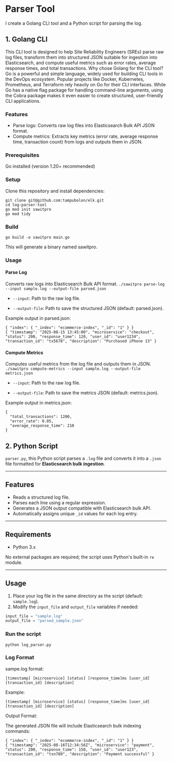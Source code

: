 # Parser Tool
I create a Golang CLI tool and a Python script for parsing the log. 

## 1. Golang CLI
This CLI tool is designed to help Site Reliability Engineers (SREs) parse raw log files, transform them into structured JSON suitable for ingestion into Elasticsearch, and compute useful metrics such as error rates, average response times, and total transactions.
Why chose Golang for the CLI tool?
Go is a powerful and simple language, widely used for building CLI tools in the DevOps ecosystem. Popular projects like Docker, Kubernetes, Prometheus, and Terraform rely heavily on Go for their CLI interfaces. While Go has a native flag package for handling command-line arguments, using the Cobra package makes it even easier to create structured, user-friendly CLI applications.

### Features
- Parse logs: Converts raw log files into Elasticsearch Bulk API JSON format.
- Compute metrics: Extracts key metrics (error rate, average response time, transaction count) from logs and outputs them in JSON.


### Prerequisites
Go installed (version 1.20+ recommended)

### Setup

Clone this repository and install dependencies:
```
git clone git@github.com:tampubolon/elk.git
cd log-parser-tool
go mod init sawitpro
go mod tidy
```

### Build
```
go build -o sawitpro main.go
```
This will generate a binary named sawitpro.


### Usage
#### Parse Log 
Converts raw logs into Elasticsearch Bulk API format.
```./sawitpro parse-log --input sample.log --output-file parsed.json```
- `--input`: Path to the raw log file.

- `--output-file`: Path to save the structured JSON (default: parsed.json).

Example output in parsed.json:
```
{ "index": { "_index": "ecommerce-index", "_id": "1" } }
{ "timestamp": "2025-08-15 13:45:00", "microservice": "checkout", "status": 200, "response_time": 120, "user_id": "user1234", "transaction_id": "tx5678", "description": "Purchased iPhone 13" }
```
#### Compute Metrics
Computes useful metrics from the log file and outputs them in JSON.
```./sawitpro compute-metrics --input sample.log --output-file metrics.json```

- `--input`: Path to the raw log file.

- `--output-file`: Path to save the metrics JSON (default: metrics.json).

Example output in metrics.json:
```
{
  "total_transactions": 1200,
  "error_rate": 0.05,
  "average_response_time": 210
}
```



## 2. Python Script
`parser.py`, this Python script parses a `.log` file and converts it into a `.json` file formatted for **Elasticsearch bulk ingestion**.

---

## Features
- Reads a structured log file.
- Parses each line using a regular expression.
- Generates a JSON output compatible with Elasticsearch bulk API.
- Automatically assigns unique `_id` values for each log entry.

---

## Requirements
- Python 3.x

No external packages are required; the script uses Python's built-in `re` module.

---

## Usage

1. Place your log file in the same directory as the script (default: `sample.log`).
2. Modify the `input_file` and `output_file` variables if needed:

```python
input_file = "sample.log"
output_file = "parsed_sample.json"
```

### Run the script
`python log_parser.py`

### Log Format
sampe.log format:
```
[timestamp] [microservice] [status] [response_time]ms [user_id] [transaction_id] [description]
```

Example:
```
[timestamp] [microservice] [status] [response_time]ms [user_id] [transaction_id] [description]
```

Output Format:

The generated JSON file will include Elasticsearch bulk indexing commands:
```
{ "index": { "_index": "ecommerce-index", "_id": "1" } }
{ "timestamp": "2025-08-16T12:34:56Z", "microservice": "payment", "status": 200, "response_time": 150, "user_id": "user123", "transaction_id": "txn789", "description": "Payment successful" }
```
